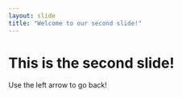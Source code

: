 ```yaml
---
layout: slide
title: "Welcome to our second slide!"
---
```

# This is the second slide!
Use the left arrow to go back!
